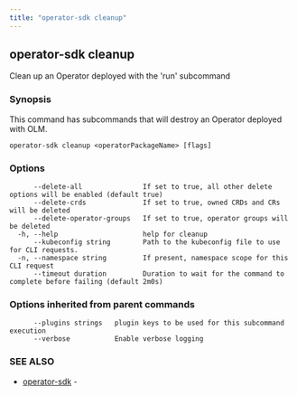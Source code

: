 ```yaml
---
title: "operator-sdk cleanup"
---
```

## operator-sdk cleanup

Clean up an Operator deployed with the 'run' subcommand

### Synopsis

This command has subcommands that will destroy an Operator deployed with OLM.

```
operator-sdk cleanup <operatorPackageName> [flags]
```

### Options

```
      --delete-all               If set to true, all other delete options will be enabled (default true)
      --delete-crds              If set to true, owned CRDs and CRs will be deleted
      --delete-operator-groups   If set to true, operator groups will be deleted
  -h, --help                     help for cleanup
      --kubeconfig string        Path to the kubeconfig file to use for CLI requests.
  -n, --namespace string         If present, namespace scope for this CLI request
      --timeout duration         Duration to wait for the command to complete before failing (default 2m0s)
```

### Options inherited from parent commands

```
      --plugins strings   plugin keys to be used for this subcommand execution
      --verbose           Enable verbose logging
```

### SEE ALSO

* [operator-sdk](../operator-sdk)	 - 

